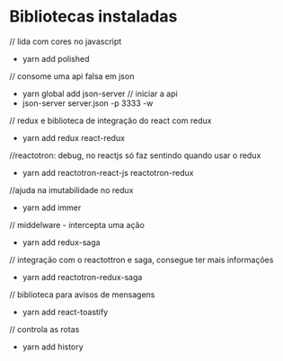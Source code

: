 # Bibliotecas instaladas

// lida com cores no javascript

- yarn add polished

// consome uma api falsa em json

- yarn global add json-server
  // iniciar a api
- json-server server.json -p 3333 -w

// redux e biblioteca de integração do react com redux

- yarn add redux react-redux

//reactotron: debug, no reactjs só faz sentindo quando usar o redux

- yarn add reactotron-react-js reactotron-redux

//ajuda na imutabilidade no redux

- yarn add immer

// middelware - intercepta uma ação

- yarn add redux-saga

// integração com o reactottron e saga, consegue ter mais informações

- yarn add reactotron-redux-saga

// biblioteca para avisos de mensagens

- yarn add react-toastify

// controla as rotas

- yarn add history
